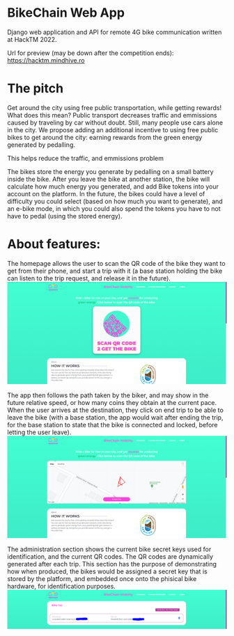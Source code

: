 # BikeChain Web App

Django web application and API for remote 4G bike communication written at HackTM 2022.

Url for preview (may be down after the competition ends): https://hacktm.mindhive.ro

# The pitch
Get around the city using free public transportation, while getting rewards! What does this mean? Public transport decreases traffic and emmissions caused by traveling by car without doubt. Still, many people use cars alone in the city. We propose adding an additional incentive to using free public bikes to get around the city: earning rewards from the green energy generated by pedalling. 

This helps reduce the traffic, and emmissions problem


The bikes store the energy you generate by pedalling on a small battery inside the bike. After you leave the bike at another station, the bike will calculate how much energy you generated, and add Bike tokens into your account on the platform. In the future, the bikes could have a level of difficulty you could select (based on how much you want to generate), and an e-bike mode, in which you could also spend the tokens you have to not have to pedal (using the stored energy).


# About features:
The homepage allows the user to scan the QR code of the bike they want to get from their phone, and start a trip with it (a base station holding the bike can listen to the trip request, and release it in the future). 
![Website preview](/Extra/site1.PNG)

The app then follows the path taken by the biker, and may show in the future relative speed, or how many coins they obtain at the current pace. When the user arrives at the destination, they click on end trip to be able to leave the bike (with a base station, the app would wait after ending the trip, for the base station to state that the bike is connected and locked, before letting the user leave).
![Website preview maps](/Extra/site2.PNG)

The administration section shows the current bike secret keys used for identification, and the current QR codes. The QR codes are dynamically generated after each trip. This section has the purpose of demonstrating how when produced, the bikes would be assigned a secret key that is stored by the platform, and embedded once onto the phisical bike hardware, for identification purposes.
![Website preview admin page](/Extra/site3.PNG)
